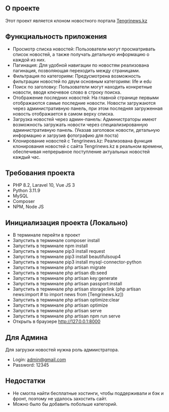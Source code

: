 ## О проекте

Этот проект является клоном новостного портала [Tengrinews.kz](https://tengrinews.kz)

## Функциальность приложения
- Просмотр списка новостей: Пользователи могут просматривать список новостей, а также получать детальную информацию о каждой из них.
- Пагинация: Для удобной навигации по новостям реализована пагинация, позволяющая переходить между страницами.
- Фильтрация по категориям: Предусмотрена возможность фильтрации новостей по двум основным категориям: life и edu
- Поиск по заголовку: Пользователи могут находить конкретные новости, вводя ключевое слово в строку поиска.
- Отображение последних новостей: На главной странице первыми отображаются самые последние новости. Новости загружаются через административную панель, при этом последняя загруженная новость отображается в самом верху списка.
- Загрузка новостей через админ-панель: Администраторы имеют возможность загружать новости через специализированную административную панель. (Указав заголовок новости, детальную информацию и загрузив фотографию для поста)
- Клонирование новостей с Tengrinews.kz: Реализована функция клонирования новостей с сайта Tengrinews.kz в реальном времени, обеспечивая непрерывное поступление актуальных новостей каждый час.

## Требования проекта
- PHP 8.2, Laravel 10, Vue JS 3
- Python 3.11.9
- MySQL 
- Composer
- NPM, Node JS

## Инициализация проекта (Локально)
- В терминале перейти в проект
- Запустить в терминале composer install
- Запустить в терминале npm install
- Запустить в терминале pip3 install request
- Запустить в терминале pip3 install beautifulsoup4
- Запустить в терминале pip3 install mysql-connector-python
- Запустить в терминале php artisan migrate
- Запустить в терминале php artisan db:seed
- Запустить в терминале php artisan key:generate
- Запустить в терминале php artisan passport:install 
- Запустить в терминале php artisan storage:link
(php artisan news:import  # to import news from [Tengrinews.kz])
- Запустить в терминале php artisan optimize:clear
- Запустить в терминале php artisan optimize
- Запустить в терминале php artisan serve
- Запустить в терминале php artisan npm run serve
- Открыть в браузере http://127.0.0.1:8000

## Для Админа
Для загрузки новостей нужна роль адмиистратора.
- Login: admin@gmail.com <br/>
- Password: 12345

## Недостатки
- Не смогла найти бесплатные хостинги, чтобы поддерживали и бэк и фронт, поэтому не удалось захостить сайт.
- Можно было бы добавить побольше категорий.
